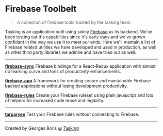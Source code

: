 # Firebase Toolbelt
> A collection of firebase tools trusted by the tasking team.

Tasking is an application built using solely [Firebase](https://firebase.google.com) as its backend.
We've been testing out it's capabilities since it's early days and we've grown confident in the way we use it to meet our ends.
Here we'll mantain a list of Firebase related utilities we have developed and used in production, as well as other third party libraries we admire and have tried out as well.

---

**[firebase-sync](https://github.com/tasking/firebase-sync)**
Firebase bindings for a React-Redux application with almost no learning curve and tons of productivity enhancements. 

**[firebase-app](https://github.com/tasking/firebase-app)**
A framework for creating secure and mantainable Firebase backed applications without losing development productivity.

**[firebase-rules](https://github.com/tasking/firebase-rules)**
Create your Firebase ruleset using plain javascript and lots of helpers for increased code reuse and legibility.

---

**[targaryen](https://github.com/goldibex/targaryen)**
Test your Firebase rules without connecting to Firebase.

---

Created by Georges Boris @ [Tasking](https://keeptasking.com)
